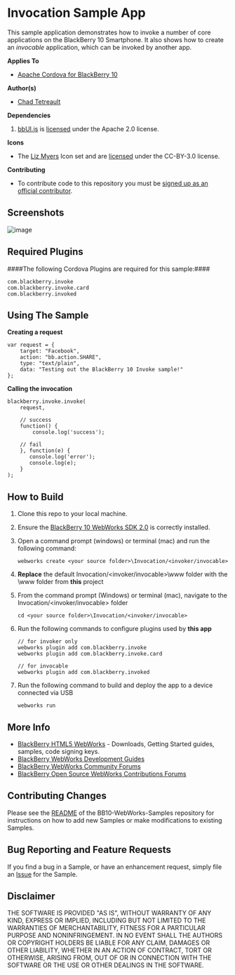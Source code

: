 # Invocation Sample App

This sample application demonstrates how to invoke a number of core applications on the BlackBerry 10 Smartphone. It also shows how to create an *invocable* application, which can be invoked by another app.

**Applies To**

* [Apache Cordova for BlackBerry 10](https://github.com/blackberry/cordova-blackberry/tree/master/blackberry10) 

**Author(s)** 

* [Chad Tetreault](http://www.twitter.com/chadtatro)

**Dependencies**

1. [bbUI.js](https://github.com/blackberry/bbUI.js) is [licensed](https://github.com/blackberry/bbUI.js/blob/master/LICENSE) under the Apache 2.0 license.

**Icons**

* The [Liz Myers](http://www.myersdesign.com) Icon set and are [licensed](http://creativecommons.org/licenses/by/3.0/) under the CC-BY-3.0 license.

**Contributing**

* To contribute code to this repository you must be [signed up as an official contributor](http://blackberry.github.com/howToContribute.html).

## Screenshots ##

![image](https://raw.github.com/blackberry/BB10-WebWorks-Samples/WebWorks-2.0/Invocation/Invoker/www/_screenshots/invoker.png)

## Required Plugins ##

####The following Cordova Plugins are required for this sample:####

	com.blackberry.invoke
	com.blackberry.invoke.card
	com.blackberry.invoked

## Using The Sample ##

**Creating a request**  
	
	var request = {
    	target: "Facebook",
        action: "bb.action.SHARE",
        type: "text/plain",
        data: "Testing out the BlackBerry 10 Invoke sample!"
	};	

**Calling the invocation**

	blackberry.invoke.invoke(
    	request,
        
    	// success
        function() {
        	console.log('success');

		// fail
        }, function(e) {
           console.log('error');
           console.log(e);
        }
    );

## How to Build

1. Clone this repo to your local machine.
2. Ensure the [BlackBerry 10 WebWorks SDK 2.0](https://developer.blackberry.com/html5/download/sdk) is correctly installed.
3. Open a command prompt (windows) or terminal (mac) and run the following command:

	```
	webworks create <your source folder>\Invocation/<invoker/invocable>
	```

3. **Replace** the default Invocation/<invoker/invocable>\www folder with the \www folder from **this** project
4. From the command prompt (Windows) or terminal (mac), navigate to the Invocation/<invoker/invocable> folder

	```
	cd <your source folder>\Invocation/<invoker/invocable>
	```

5. Run the following commands to configure plugins used by **this app**

	```
	// for invoker only
	webworks plugin add com.blackberry.invoke
	webworks plugin add com.blackberry.invoke.card
	```
	```
	// for invocable
	webworks plugin add com.blackberry.invoked
	```

6. Run the following command to build and deploy the app to a device connected via USB

	```
	webworks run
	```

## More Info

* [BlackBerry HTML5 WebWorks](https://bdsc.webapps.blackberry.com/html5/) - Downloads, Getting Started guides, samples, code signing keys.
* [BlackBerry WebWorks Development Guides](https://bdsc.webapps.blackberry.com/html5/documentation)
* [BlackBerry WebWorks Community Forums](http://supportforums.blackberry.com/t5/Web-and-WebWorks-Development/bd-p/browser_dev)
* [BlackBerry Open Source WebWorks Contributions Forums](http://supportforums.blackberry.com/t5/BlackBerry-WebWorks/bd-p/ww_con)

## Contributing Changes

Please see the [README](https://github.com/blackberry/BB10-WebWorks-Samples) of the BB10-WebWorks-Samples repository for instructions on how to add new Samples or make modifications to existing Samples.

## Bug Reporting and Feature Requests

If you find a bug in a Sample, or have an enhancement request, simply file an [Issue](https://github.com/blackberry/BB10-WebWorks-Samples/issues) for the Sample.

## Disclaimer

THE SOFTWARE IS PROVIDED "AS IS", WITHOUT WARRANTY OF ANY KIND, EXPRESS OR IMPLIED, INCLUDING BUT NOT LIMITED TO THE WARRANTIES OF MERCHANTABILITY, FITNESS FOR A PARTICULAR PURPOSE AND NONINFRINGEMENT. IN NO EVENT SHALL THE AUTHORS OR COPYRIGHT HOLDERS BE LIABLE FOR ANY CLAIM, DAMAGES OR OTHER LIABILITY, WHETHER IN AN ACTION OF CONTRACT, TORT OR OTHERWISE, ARISING FROM, OUT OF OR IN CONNECTION WITH THE SOFTWARE OR THE USE OR OTHER DEALINGS IN THE SOFTWARE.
